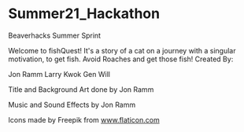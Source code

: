 # Summer21_Hackathon
Beaverhacks Summer Sprint

Welcome to fishQuest!
It's a story of a cat on a journey with a singular motivation, to get fish. Avoid Roaches and get those fish!
Created By:

Jon Ramm
Larry Kwok
Gen Will

Title and Background Art done by Jon Ramm

Music and Sound Effects by Jon Ramm

Icons made by Freepik from www.flaticon.com
